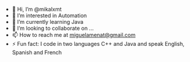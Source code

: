- 👋 Hi, I’m @mikalxmt
- 👀 I’m interested in Automation
- 🌱 I’m currently learning Java
- 💞️ I’m looking to collaborate on ...
- 📫 How to reach me at miguelamenat@gmail.com
- ⚡ Fun fact: I code in two languages C++ and Java
                and speak English, Spanish and French

<!---
mikalxmt/mikalxmt is a ✨ special ✨ repository because its `README.md` (this file) appears on your GitHub profile.
You can click the Preview link to take a look at your changes.
--->
